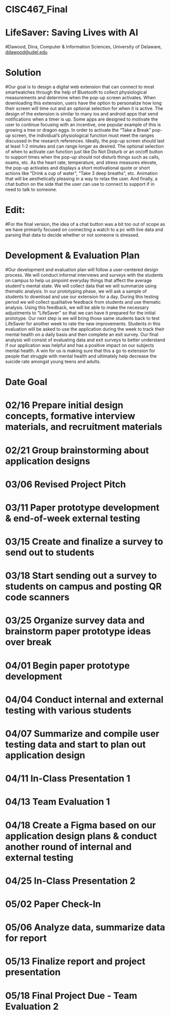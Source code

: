 # CISC467_Final

# LifeSaver: Saving Lives with AI

#Dawood, Dina, Computer & Information Sciences, University of Delaware, ddawood@udel.edu

# Solution
#Our goal is to design a digital web extension that can connect to most smartwatches through the help of Bluetooth to collect physiological measurements and determine when the pop-up screen activates. When downloading this extension, users have the option to personalize how long their screen will time out and an optional selection for when it is active. The design of the extension is similar to many ios and android apps that send notifications when a timer is up. Some apps are designed to motivate the user to continue focusing with an incentive, one popular example of this is growing a tree or dragon eggs. In order to activate the “Take a Break” pop-up screen, the individual’s physiological function must meet the ranges discussed in the research references. Ideally, the pop-up screen should last at least 1-2 minutes and can range longer as desired. The optional selection of when to activate can function just like Do Not Disturb or an on/off button to support times when the pop-up should not disturb things such as calls, exams, etc. As the heart rate, temperature, and stress measures elevate, the pop-up activates and displays a short motivational quote or short actions like “Drink a cup of water”, “Take 3 deep breaths”, etc. Animation that will be aesthetically pleasing in a way to relax the user. And finally, a chat button on the side that the user can use to connect to support if in need to talk to someone.

# Edit: 
#For the final version, the idea of a chat button was a bit too out of scope as we have primarily focused on connecting a watch to a pc with live data and parsing that data to decide whether or not someone is stressed.

# Development & Evaluation Plan
#Our development and evaluation plan will follow a user-centered design process. We will conduct informal interviews and surveys with the students on campus to help us pinpoint everyday things that affect the average student's mental state. We will collect data that we will summarize using thematic analysis. In our prototyping phase, we will ask a sample of students to download and use our extension for a day. During this testing period we will collect qualitative feedback from students and use thematic analysis. Using this feedback, we will be able to make the necessary adjustments to “LifeSaver” so that we can have it prepared for the initial prototype. Our next step is we will bring those same students back to test LifeSaver for another week to rate the new improvements. Students in this evaluation will be asked to use the application during the week to track their mental health on a daily basis and then complete an exit survey. Our final analysis will consist of evaluating data and exit surveys to better understand if our application was helpful and has a positive impact on our subjects mental health. A win for us is making sure that this a go to extension for people that struggle with mental health and ultimately help decrease the suicide rate amongst young teens and adults.

# Date Goal
# 02/16 Prepare initial design concepts, formative interview materials, and recruitment materials
# 02/21 Group brainstorming about application designs
# 03/06 Revised Project Pitch
# 03/11 Paper prototype development & end-of-week external testing
# 03/15 Create and finalize a survey to send out to students
# 03/18 Start sending out a survey to students on campus and posting QR code scanners
# 03/25 Organize survey data and brainstorm paper prototype ideas over break
# 04/01 Begin paper prototype development
# 04/04 Conduct internal and external testing with various students
# 04/07 Summarize and compile user testing data and start to plan out application design
# 04/11 In-Class Presentation 1
# 04/13 Team Evaluation 1
# 04/18 Create a Figma based on our application design plans & conduct another round of internal and external testing
# 04/25 In-Class Presentation 2
# 05/02 Paper Check-In
# 05/06 Analyze data, summarize data for report
# 05/13 Finalize report and project presentation
# 05/18 Final Project Due - Team Evaluation 2
